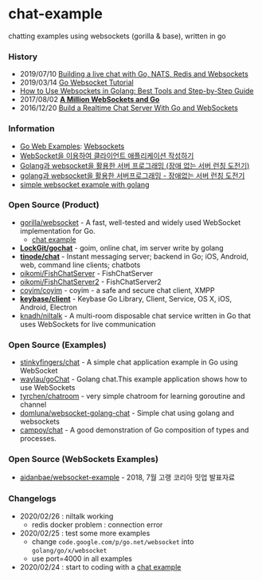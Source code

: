 # chat-example
chatting examples using websockets (gorilla & base), written in go


### History
- 2019/07/10 [Building a live chat with Go, NATS, Redis and Websockets](https://www.ribice.ba/goch/)
- 2019/03/14 [Go Websocket Tutorial](https://tutorialedge.net/golang/go-websocket-tutorial/)
- [How to Use Websockets in Golang: Best Tools and Step-by-Step Guide](https://yalantis.com/blog/how-to-build-websockets-in-go/)
- 2017/08/02 [**A Million WebSockets and Go**](https://www.freecodecamp.org/news/million-websockets-and-go-cc58418460bb/)
- 2016/12/20 [Build a Realtime Chat Server With Go and WebSockets](https://scotch.io/bar-talk/build-a-realtime-chat-server-with-go-and-websockets)


### Information
- [Go Web Examples](https://gowebexamples.com/): [Websockets](https://gowebexamples.com/websockets/)
- [WebSocket을 이용하여 클라이언트 애플리케이션 작성하기](https://developer.mozilla.org/ko/docs/WebSockets/Writing_WebSocket_client_applications)
- [Golang과 websocket을 활용한 서버 프로그래밍 (장애 없는 서버 런칭 도전기)](https://aidanbae.github.io/gallery/golang-meetup/])
- [golang과 websocket을 활용한 서버프로그래밍 - 장애없는 서버 런칭 도전기](https://www.slideshare.net/SangikBae/golang-websocket-109095156)
- [simple websocket example with golang](http://bl.ocks.org/tmichel/7390690)



### Open Source (Product)
- [gorilla/websocket](https://github.com/gorilla/websocket) - A fast, well-tested and widely used WebSocket implementation for Go.
    - [chat example](https://github.com/gorilla/websocket/tree/master/examples/chat)
- [**LockGit/gochat**](https://github.com/LockGit/gochat) - goim, online chat, im server write by golang
- [**tinode/chat**](https://github.com/tinode/chat) - Instant messaging server; backend in Go; iOS, Android, web, command line clients; chatbots
- [oikomi/FishChatServer](https://github.com/oikomi/FishChatServer) - FishChatServer
- [oikomi/FishChatServer2](https://github.com/oikomi/FishChatServer2) - FishChatServer2
- [coyim/coyim](https://github.com/coyim/coyim) - coyim - a safe and secure chat client, XMPP
- [**keybase/client**](https://github.com/keybase/client) - Keybase Go Library, Client, Service, OS X, iOS, Android, Electron
- [knadh/niltalk](https://github.com/knadh/niltalk) - A multi-room disposable chat service written in Go that uses WebSockets for live communication


### Open Source (Examples)
- [stinkyfingers/chat](https://github.com/stinkyfingers/chat) - A simple chat application example in Go using WebSocket
- [waylau/goChat](https://github.com/waylau/goChat) - Golang chat.This example application shows how to use WebSockets
- [tyrchen/chatroom](https://github.com/tyrchen/chatroom) - very simple chatroom for learning goroutine and channel
- [domluna/websocket-golang-chat](https://github.com/domluna/websocket-golang-chat) - Simple chat using golang and websockets
- [campoy/chat](https://github.com/campoy/chat) - A good demonstration of Go composition of types and processes.


### Open Source (WebSockets Examples)
- [aidanbae/websocket-example](https://github.com/aidanbae/websocket-example) - 2018, 7월 고랭 코리아 밋업 발표자료


### Changelogs
- 2020/02/26 : niltalk working
    - redis docker problem : connection error
- 2020/02/25 : test some more examples
    - change `code.google.com/p/go.net/websocket` into `golang/go/x/websocket`
    - use port=4000 in all examples
- 2020/02/24 : start to coding with a [chat example](https://github.com/gorilla/websocket/files/465536/chat1.zip)
